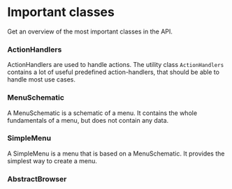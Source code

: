 # Important classes

Get an overview of the most important classes in the API.

### ActionHandlers

ActionHandlers are used to handle actions.
The utility class `ActionHandlers` contains a lot of useful predefined action-handlers,
that should be able to handle most use cases.

### MenuSchematic

A MenuSchematic is a schematic of a menu.
It contains the whole fundamentals of a menu, but does not contain any data.

### SimpleMenu

A SimpleMenu is a menu that is based on a MenuSchematic.
It provides the simplest way to create a menu.

### AbstractBrowser

